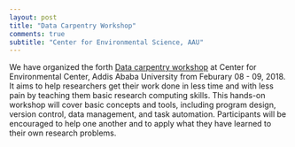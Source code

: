 ```yaml
---
layout: post
title: "Data Carpentry Workshop"
comments: true
subtitle: "Center for Environmental Science, AAU"
---
```



We have organized the forth [Data carpentry workshop](https://mesfind.github.io/2018-02-08-AAU/) at Center for Environmental Center, Addis Ababa University from Feburary 08 - 09, 2018. It  aims to help researchers get their work done in less time and with less pain by teaching them basic research computing skills. This hands-on workshop will cover basic concepts and tools, including program design, version control, data management, and task automation. Participants will be encouraged to help one another and to apply what they have learned to their own research problems.
